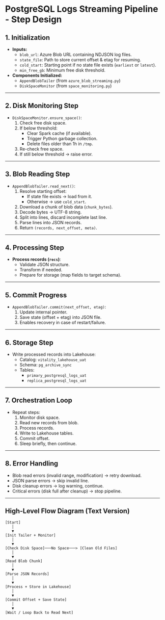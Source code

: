 # PostgreSQL Logs Streaming Pipeline - Step Design

## **1. Initialization**
- **Inputs:**
  - `blob_url`: Azure Blob URL containing NDJSON log files.  
  - `state_file`: Path to store current offset & etag for resuming.  
  - `cold_start`: Starting point if no state file exists (`earliest` or `latest`).  
  - `min_free_gb`: Minimum free disk threshold.  
- **Components Initialized:**
  - `AppendBlobTailer` (from `azure_blob_streaming.py`)  
  - `DiskSpaceMonitor` (from `space_monitoring.py`)  

---

## **2. Disk Monitoring Step**
- `DiskSpaceMonitor.ensure_space()`:
  1. Check free disk space.  
  2. If below threshold:
     - Clear Spark cache (if available).  
     - Trigger Python garbage collection.  
     - Delete files older than 1h in `/tmp`.  
  3. Re-check free space.  
  4. If still below threshold → raise error.  

---

## **3. Blob Reading Step**
- `AppendBlobTailer.read_next()`:
  1. Resolve starting offset:
     - If state file exists → load from it.  
     - Otherwise → use `cold_start`.  
  2. Download a chunk of blob data (`chunk_bytes`).  
  3. Decode bytes → UTF-8 string.  
  4. Split into lines, discard incomplete last line.  
  5. Parse lines into JSON records.  
  6. Return `(records, next_offset, meta)`.

---

## **4. Processing Step**
- **Process records (`recs`)**:  
  - Validate JSON structure.  
  - Transform if needed.  
  - Prepare for storage (map fields to target schema).  

---

## **5. Commit Progress**
- `AppendBlobTailer.commit(next_offset, etag)`:
  1. Update internal pointer.  
  2. Save state (offset + etag) into JSON file.  
  3. Enables recovery in case of restart/failure.  

---

## **6. Storage Step**
- Write processed records into Lakehouse:  
  - Catalog: `vitality_lakehouse_uat`  
  - Schema: `pg_archive_sync`  
  - Tables:  
    - `primary_postgresql_logs_uat`  
    - `replica_postgresql_logs_uat`  

---

## **7. Orchestration Loop**
- Repeat steps:
  1. Monitor disk space.  
  2. Read new records from blob.  
  3. Process records.  
  4. Write to Lakehouse tables.  
  5. Commit offset.  
  6. Sleep briefly, then continue.  

---

## **8. Error Handling**
- Blob read errors (invalid range, modification) → retry download.  
- JSON parse errors → skip invalid line.  
- Disk cleanup errors → log warning, continue.  
- Critical errors (disk full after cleanup) → stop pipeline.  

---

## **High-Level Flow Diagram (Text Version)**

```
[Start]
   │
   ▼
[Init Tailer + Monitor]
   │
   ▼
[Check Disk Space]───No Space───> [Clean Old Files]
   │
   ▼
[Read Blob Chunk]
   │
   ▼
[Parse JSON Records]
   │
   ▼
[Process + Store in Lakehouse]
   │
   ▼
[Commit Offset + Save State]
   │
   ▼
[Wait / Loop Back to Read Next]
```
